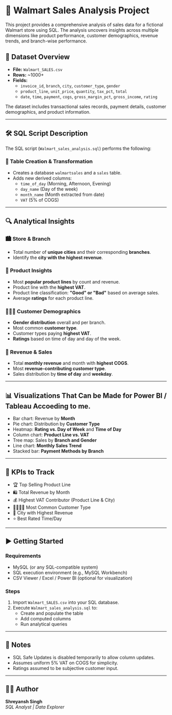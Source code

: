 # 🧾 Walmart Sales Analysis Project

This project provides a comprehensive analysis of sales data for a fictional Walmart store using SQL. The analysis uncovers insights across multiple dimensions like product performance, customer demographics, revenue trends, and branch-wise performance.

## 📁 Dataset Overview

- **File:** `Walmart_SALES.csv`
- **Rows:** ~1000+
- **Fields:** 
  - `invoice_id`, `branch`, `city`, `customer_type`, `gender`
  - `product_line`, `unit_price`, `quantity`, `tax_pct`, `total`
  - `date`, `time`, `payment`, `cogs`, `gross_margin_pct`, `gross_income`, `rating`

The dataset includes transactional sales records, payment details, customer demographics, and product information.

---

## 🛠️ SQL Script Description

The SQL script (`Walmart_sales_analysis.sql`) performs the following:

### 🔧 Table Creation & Transformation

- Creates a database `walmartsales` and a `sales` table.
- Adds new derived columns:
  - `time_of_day` (Morning, Afternoon, Evening)
  - `day_name` (Day of the week)
  - `month_name` (Month extracted from date)
  - `VAT` (5% of COGS)

---

## 🔍 Analytical Insights

### 🏙️ **Store & Branch**
- Total number of **unique cities** and their corresponding **branches**.
- Identify the **city with the highest revenue**.

### 🛒 **Product Insights**
- Most **popular product lines** by count and revenue.
- Product line with the **highest VAT**.
- Product line classification: **"Good" or "Bad"** based on average sales.
- Average **ratings** for each product line.

### 🧑‍🤝‍🧑 **Customer Demographics**
- **Gender distribution** overall and per branch.
- Most common **customer type**.
- Customer types paying **highest VAT**.
- **Ratings** based on time of day and day of the week.

### 💸 **Revenue & Sales**
- Total **monthly revenue** and month with **highest COGS**.
- Most **revenue-contributing customer type**.
- Sales distribution by **time of day** and **weekday**.

---

## 📊 Visualizations That Can be Made for Power BI / Tableau Accoeding to me.

- Bar chart: Revenue by **Month**
- Pie chart: Distribution by **Customer Type**
- Heatmap: **Rating vs. Day of Week** and **Time of Day**
- Column chart: **Product Line vs. VAT**
- Tree map: Sales by **Branch and Gender**
- Line chart: **Monthly Sales Trend**
- Stacked bar: **Payment Methods by Branch**

---

## 🎯 KPIs to Track

- 🏆 Top Selling Product Line
- 🛍️ Total Revenue by Month
- 💰 Highest VAT Contributor (Product Line & City)
- 👨‍👩‍👧‍👦 Most Common Customer Type
- 🌆 City with Highest Revenue
- ⭐ Best Rated Time/Day

---

## ▶️ Getting Started

### Requirements

- MySQL (or any SQL-compatible system)
- SQL execution environment (e.g., MySQL Workbench)
- CSV Viewer / Excel / Power BI (optional for visualization)

### Steps

1. Import `Walmart_SALES.csv` into your SQL database.
2. Execute `Walmart_sales_analysis.sql` to:
   - Create and populate the table
   - Add computed columns
   - Run analytical queries

---

## 📌 Notes

- SQL Safe Updates is disabled temporarily to allow column updates.
- Assumes uniform 5% VAT on COGS for simplicity.
- Ratings assumed to be subjective customer input.

---

## 🧑‍💻 Author

**Shreyansh Singh**  
*SQL Analyst | Data Explorer*
